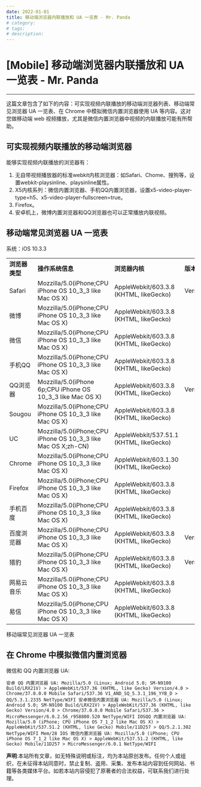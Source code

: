 ```yaml
---
date: 2022-01-01
title: 移动端浏览器内联播放和 UA 一览表 - Mr. Panda
# category: 
# tags: 
# description:
---
```


# [Mobile] 移动端浏览器内联播放和 UA 一览表 - Mr. Panda

---
这篇文章包含了如下的内容：可实现视频内联播放的移动端浏览器列表、移动端常见浏览器 UA 一览表、在 Chrome 中模拟微信内置浏览器使用 UA 等内容。这对您做移动端 web 视频播放，尤其是微信内置浏览器中视频的内联播放可能有所帮助。

## 可实现视频内联播放的移动端浏览器

能够实现视频内联播放的浏览器有：

1.  无自带视频播放器的标准webkit内核浏览器：如Safari、Chome、搜狗等，设置webkit-playsinline、playsinline属性。
2.  X5内核系列：微信内置浏览器、手机QQ内置浏览器，设置x5-video-player-type=h5、x5-video-player-fullscreen=true。
3.  Firefox。
4.  安卓机上，微博内置浏览器和QQ浏览器也可以正常播放内联视频。

## 移动端常见浏览器 UA 一览表

系统：iOS 10.3.3

<table><tbody><tr><td><strong>浏览器类型</strong></td><td><strong>操作系统信息</strong></td><td><strong>浏览器内核</strong></td><td><strong>版本</strong></td><td>&nbsp;</td><td><strong>网络类型</strong></td><td><strong>浏览器类型/版本</strong></td></tr><tr><td>Safari</td><td>Mozzilla/5.0(iPhone;CPU iPhone OS 10_3_3 like Mac OS X)</td><td>AppleWebkit/603.3.8 (KHTML, likeGecko)</td><td>Version/10.0</td><td>&nbsp;</td><td>Mobile/14G60</td><td>Safari/602.1</td></tr><tr><td>微博</td><td>Mozzilla/5.0(iPhone;CPU iPhone OS 10_3_3 like Mac OS X)</td><td>AppleWebkit/603.3.8 (KHTML, likeGecko)</td><td>&nbsp;</td><td>&nbsp;</td><td>Mobile/14G60</td><td>Weibo(iPhone7,1__weibo__7.9.1__iphone__os10.3.3)</td></tr><tr><td>微信</td><td>Mozzilla/5.0(iPhone;CPU iPhone OS 10_3_3 like Mac OS X)</td><td>AppleWebkit/603.3.8 (KHTML, likeGecko)</td><td>&nbsp;</td><td>&nbsp;</td><td>Mobile/14G60</td><td>MicroMessenger/6.5.15</td></tr><tr><td>手机QQ</td><td>Mozzilla/5.0(iPhone;CPU iPhone OS 10_3_3 like Mac OS X)</td><td>AppleWebkit/603.3.8 (KHTML, likeGecko)</td><td>&nbsp;</td><td>&nbsp;</td><td>Mobile/14G60</td><td>QQ/7.1.8.452</td></tr><tr><td>QQ浏览器</td><td>Mozzilla/5.0(iPhone 6p;CPU iPhone OS 10_3_3 like Mac OS X)</td><td>AppleWebkit/603.3.8 (KHTML, likeGecko)</td><td>Version/10.0</td><td>MQQBrowser/7.7.2</td><td>Mobile/14G60</td><td>Safari/8536.25</td></tr><tr><td>Sougou</td><td>Mozzilla/5.0(iPhone;CPU iPhone OS 10_3_3 like Mac OS X)</td><td>AppleWebkit/603.3.8 (KHTML, likeGecko)</td><td>&nbsp;</td><td>&nbsp;</td><td>Mobile/14G60</td><td>SougouMobileBrowser/5.9.2</td></tr><tr><td>UC</td><td>Mozzilla/5.0(iPhone;CPU iPhone OS 10_3_3 like Mac OS X;zh-CN)</td><td>AppleWebkit/537.51.1 (KHTML, likeGecko)</td><td>&nbsp;</td><td>&nbsp;</td><td>Mobile/14G60</td><td>UCBrowser/11.6.1.1003</td></tr><tr><td>Chrome</td><td>Mozzilla/5.0(iPhone;CPU iPhone OS 10_3_3 like Mac OS X)</td><td>AppleWebkit/603.1.30 (KHTML, likeGecko)</td><td>&nbsp;</td><td>CriOS/61.0.3163.73</td><td>Mobile/14G60</td><td>Safari/602.1</td></tr><tr><td>Firefox</td><td>Mozzilla/5.0(iPhone;CPU iPhone OS 10_3_3 like Mac OS X)</td><td>AppleWebkit/603.3.8 (KHTML, likeGecko)</td><td>&nbsp;</td><td>FxiOS/8.3b5826</td><td>Mobile/14G60</td><td>Safari/603.3.8</td></tr><tr><td>手机百度</td><td>Mozzilla/5.0(iPhone;CPU iPhone OS 10_3_3 like Mac OS X)</td><td>AppleWebkit/603.3.8 (KHTML, likeGecko)</td><td>&nbsp;</td><td>&nbsp;</td><td>Mobile/14G60</td><td>baiduboxapp/9.2.2.11(Baidu; P2 10.3.3)</td></tr><tr><td>百度浏览器</td><td>Mozzilla/5.0(iPhone;CPU iPhone OS 10_3_3 like Mac OS X)</td><td>AppleWebkit/603.3.8 (KHTML, likeGecko)</td><td>Version/10.0</td><td>&nbsp;</td><td>Mobile/14G60</td><td>Safari/600.1.4</td></tr><tr><td>猎豹</td><td>Mozzilla/5.0(iPhone;CPU iPhone OS 10_3_3 like Mac OS X)</td><td>AppleWebkit/603.3.8 (KHTML, likeGecko)</td><td>Version/7.0</td><td>&nbsp;</td><td>Mobile/14G60</td><td>Safari/9537.53</td></tr><tr><td>网易云音乐</td><td>Mozzilla/5.0(iPhone;CPU iPhone OS 10_3_3 like Mac OS X)</td><td>AppleWebkit/603.3.8 (KHTML, likeGecko)</td><td>&nbsp;</td><td>&nbsp;</td><td>Mobile/14G60</td><td>NeteaseMusic/4.2.0</td></tr><tr><td>易信</td><td>Mozzilla/5.0(iPhone;CPU iPhone OS 10_3_3 like Mac OS X)</td><td>AppleWebkit/603.3.8 (KHTML, likeGecko)</td><td>&nbsp;</td><td>&nbsp;</td><td>Mobile/14G60</td><td>YiXin/1937</td></tr></tbody></table>

移动端常见浏览器 UA 一览表

## 在 Chrome 中模拟微信内置浏览器

微信和 QQ 内置浏览器 UA:

```markup
安卓 QQ 内置浏览器 UA: Mozilla/5.0 (Linux; Android 5.0; SM-N9100 Build/LRX21V) > AppleWebKit/537.36 (KHTML, like Gecko) Version/4.0 > Chrome/37.0.0.0 Mobile Safari/537.36 V1_AND_SQ_5.3.1_196_YYB_D > QQ/5.3.1.2335 NetType/WIFI 安卓微信内置浏览器 UA: Mozilla/5.0 (Linux; Android 5.0; SM-N9100 Build/LRX21V) > AppleWebKit/537.36 (KHTML, like Gecko) Version/4.0 > Chrome/37.0.0.0 Mobile Safari/537.36 > MicroMessenger/6.0.2.56_r958800.520 NetType/WIFI IOSQQ 内置浏览器 UA: Mozilla/5.0 (iPhone; CPU iPhone OS 7_1_2 like Mac OS X) > AppleWebKit/537.51.2 (KHTML, like Gecko) Mobile/11D257 > QQ/5.2.1.302 NetType/WIFI Mem/28 IOS 微信内置浏览器 UA: Mozilla/5.0 (iPhone; CPU iPhone OS 7_1_2 like Mac OS X) > AppleWebKit/537.51.2 (KHTML, like Gecko) Mobile/11D257 > MicroMessenger/6.0.1 NetType/WIFI
```

**声明**:本站所有文章，如无特殊说明或标注，均为本站原创发布。任何个人或组织，在未征得本站同意时，禁止复制、盗用、采集、发布本站内容到任何网站、书籍等各类媒体平台。如若本站内容侵犯了原著者的合法权益，可联系我们进行处理。
